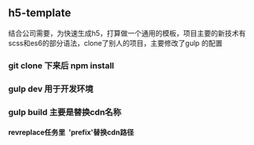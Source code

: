 ## h5-template
结合公司需要，为快速生成h5，打算做一个通用的模板，项目主要的新技术有scss和es6的部分语法，clone了别人的项目，主要修改了gulp 的配置

### git clone 下来后 npm install 
### gulp dev 用于开发环境
### gulp build 主要是替换cdn名称
#### revreplace任务里  'prefix'替换cdn路径
